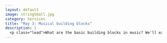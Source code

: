 ```yaml
---
layout: default
image: stringSmall.jpg
category: Services
title: "May 3: Musical building blocks"
description: |
  <p class="lead">What are the basic building blocks in music? We'll explore some of the basics: rhythm and meter, pitches, and chords. No in-depth music theory is necessary, but a basic familiarity will help a lot. We'll also look at one study in computational musicology that explores chords and chord progressions in pop/rock songs.<br/><br/><em>Before class</em> please read/watch the following:<ul><li>Video: <a href="https://vimeo.com/129254238">Musical tone & pitch</a></li><li>Video: <a href="https://vimeo.com/94802632">Major scales & keys</a></li><li>Video: <a href="https://vimeo.com/94803688">Minor scales & keys"</a></li><li>Video: <a href="https://vimeo.com/94521923">Triads</a></li><li>Video: <A href="https://vimeo.com/94527744">Guitar harmony</a></li><li><em>Open Music Theory</em>, <a href="http://openmusictheory.com/pitches.html">Pitches</a> (optional)</li><li><em>Open Music Theory</em>, <a href="http://openmusictheory.com/scales.html">Scales and scale degrees</a> (optional)</li><li>Video: <a href="https://vimeo.com/94723962"> Analyzing triads</a> (optional)</li><li><em>Open Music Theory</em>, <a href="http://openmusictheory.com/meter.html">Meter</a> (optional)</li></ul></p>
---
```

